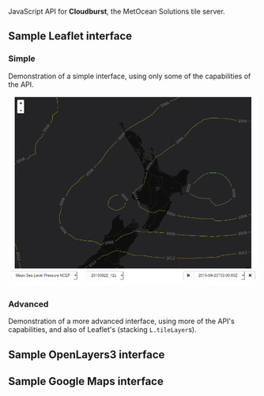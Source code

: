 JavaScript API for **Cloudburst**, the MetOcean Solutions tile server.

## Sample Leaflet interface

### Simple
Demonstration of a simple interface, using only some of the capabilities of the API.

![alt text][sample-interface-1]

[sample-interface-1]: ./examples1/example.leaflet.interface.png "Sample Leaflet interface"


### Advanced
Demonstration of a more advanced interface, using more of the API's capabilities, and also of Leaflet's (stacking `L.tileLayer`s).

<!-- Add image -->

## Sample OpenLayers3 interface

<!-- TODO -->

## Sample Google Maps interface

<!-- TODO -->

